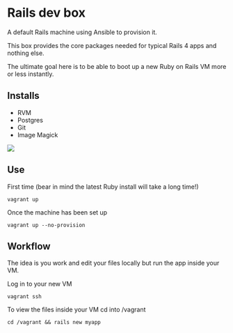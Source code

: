 # Rails dev box

A default Rails machine using Ansible to provision it. 

This box provides the core packages needed for typical Rails 4 apps and nothing else.

The ultimate goal here is to be able to boot up a new Ruby on Rails VM more or less instantly.

## Installs

+ RVM
+ Postgres
+ Git
+ Image Magick

![](https://dl.dropboxusercontent.com/u/6475135/rails-dev-box.png)

## Use

First time (bear in mind the latest Ruby install will take a long time!)

```
vagrant up
```

Once the machine has been set up

```
vagrant up --no-provision
```

## Workflow

The idea is you work and edit your files locally but run the app inside your VM.

Log in to your new VM

```
vagrant ssh
```

To view the files inside your VM cd into /vagrant

```
cd /vagrant && rails new myapp
```
